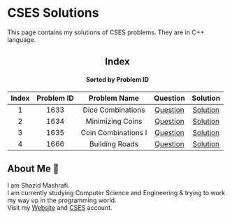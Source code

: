 # CSES Solutions

This page contains my solutions of CSES problems. They are in C++ language.  


<div align="center">

## Index 
#### Sorted by Problem ID 
|  Index  | Problem ID | Problem Name | Question | Solution |
| :-----: |  :--------: | :----------: | :------: | :------: |
| 1 | 1633 | Dice Combinations | [Question](https://cses.fi/problemset/task/1633) | [Solution](https://github.com/ShazidMashrafi/Problem-Solving/tree/master/Online%20Judges/CSES/Codes/1633%20-%20Dice%20Combinations)
| 2 | 1634 | Minimizing Coins | [Question](https://cses.fi/problemset/task/1634) | [Solution](https://github.com/ShazidMashrafi/Problem-Solving/tree/master/Online%20Judges/CSES/Codes/1634%20-%20Minimizing%20Coins)
| 3 | 1635 | Coin Combinations I | [Question](https://cses.fi/problemset/task/1635) | [Solution](https://github.com/ShazidMashrafi/Problem-Solving/tree/master/Online%20Judges/CSES/Codes/1635%20-%20Coin%20Combinations%20I)
| 4 | 1666 | Building Roads | [Question](https://cses.fi/problemset/task/1666) | [Solution](https://github.com/ShazidMashrafi/Problem-Solving/tree/master/Online%20Judges/CSES/Codes/1666%20-%20Building%20Roads)



</div>

## About Me :eyes:

I am Shazid Mashrafi.  
I am currently studying Computer Science and Engineering & trying to work my way up in the programming world.     
Visit my [Website](https://shazidmashrafi.com) and [CSES](https://cses.fi/user/238576) account.